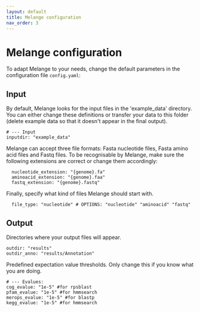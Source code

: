 ```yaml
---
layout: default
title: Melange configuration
nav_order: 3
---
```


# Melange configuration
To adapt Melange to your needs, change the default parameters in the configuration file `config.yaml`:

## Input
By default, Melange looks for the input files in the 'example_data' directory. You can either change these definitions or transfer your data to this folder (delete example data so that it doesn't appear in the final output).

    # --- Input
    inputdir: "example_data"
    
Melange can accept three file formats: Fasta nucleotide files, Fasta amino acid files and Fastq files. To be recognisable by Melange, make sure the following extensions are correct or change them accordingly: 

      nucleotide_extension: "{genome}.fa"
      aminoacid_extension: "{genome}.faa" 
      fastq_extension: "{genome}.fastq"

Finally, specify what kind of files Melange should start with.

      file_type: "nucleotide" # OPTIONS: "nucleotide" "aminoacid" "fastq"

## Output
Directories where your output files will appear. 

    outdir: "results" 
    outdir_anno: "results/Annotation" 

Predefined expectation value thresholds. Only change this if you know what you are doing.

    # --- Evalues:
    cog_evalue: "1e-5" #for rpsblast
    pfam_evalue: "1e-5" #for hmmsearch
    merops_evalue: "1e-5" #for blastp
    kegg_evalue: "1e-5" #for hmmsearch 
